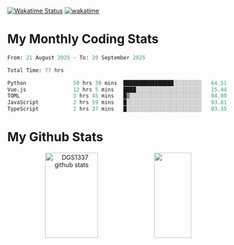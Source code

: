 [![Wakatime Status](https://github.com/noopurphalak/noopurphalak/workflows/wakatime-status-update/badge.svg)](https://github.com/noopurphalak/noopurphalak/actions/workflows/main.yml)
[![wakatime](https://wakatime.com/badge/user/80ace140-ef40-4fdd-b8ed-f3be3d2e1aea.svg)](https://wakatime.com/@80ace140-ef40-4fdd-b8ed-f3be3d2e1aea)

# My Monthly Coding Stats

<!--START_SECTION:waka-->

```python
From: 21 August 2025 - To: 20 September 2025

Total Time: 77 hrs

Python               50 hrs 30 mins  ████████████████░░░░░░░░░   64.51 %
Vue.js               12 hrs 5 mins   ████░░░░░░░░░░░░░░░░░░░░░   15.44 %
TOML                 3 hrs 45 mins   █▒░░░░░░░░░░░░░░░░░░░░░░░   04.80 %
JavaScript           2 hrs 59 mins   █░░░░░░░░░░░░░░░░░░░░░░░░   03.81 %
TypeScript           2 hrs 37 mins   █░░░░░░░░░░░░░░░░░░░░░░░░   03.35 %
```

<!--END_SECTION:waka-->

# My Github Stats
<div style="text-align: center;">
  <img width="49%" height="195px" src="https://github-readme-stats-sigma-five.vercel.app/api?username=noopurphalak&show_icons=true&count_private=true&hide_border=true&title_color=00FFFF&icon_color=00FFFF&text_color=00FFFF&bg_color=0d1117" alt="DGS1337 github stats" />
  <img width="41%" height="195px" src="https://github-readme-stats-sigma-five.vercel.app/api/top-langs/?username=noopurphalak&layout=compact&hide_border=true&title_color=00FFFF&text_color=00FFFF&bg_color=0d1117" />
</div>
